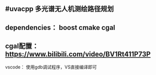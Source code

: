 #uvacpp
多光谱无人机测绘路径规划
--
dependencies： boost cmake cgal
--
cgal配置： https://www.bilibili.com/video/BV1Rt411P73P
--
vscode： 使用gdb调试程序，VS直接编译即可
